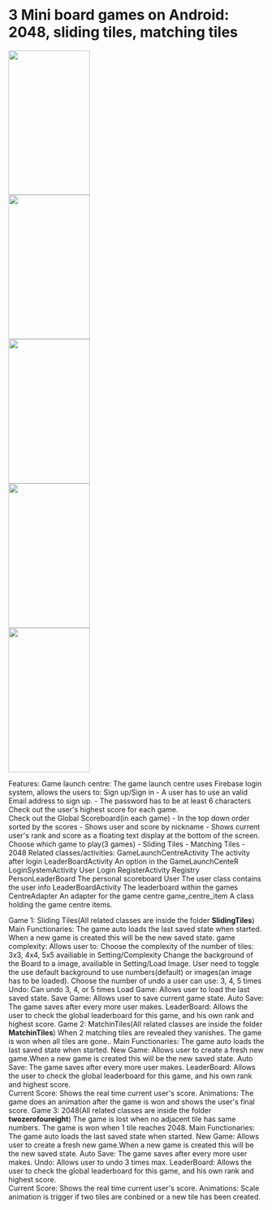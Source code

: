 <body>
    <h1>3 Mini board games on Android: 2048, sliding tiles, matching tiles</h1>
<div>
    <div class="inline-block">
    <img src="https://user-images.githubusercontent.com/32601310/75058454-04812480-54a9-11ea-8eca-f86e555097e0.png" height="284" width="160">
    </div>
    <div class="inline-block">
    <img src="https://user-images.githubusercontent.com/32601310/75058425-fc28e980-54a8-11ea-9730-bb5965432567.png" height="284" width="160">
    </div>
    <div class="inline-block">
    <img src="https://user-images.githubusercontent.com/32601310/75058437-00550700-54a9-11ea-9afd-e56242fd40b0.png" height="284" width="160">
    </div>
    <div class="inline-block">
    <img src="https://user-images.githubusercontent.com/32601310/75058442-00ed9d80-54a9-11ea-88fd-8876dc7f983e.png" height="284" width="160">
    </div>
    <div class="inline-block">
    <img src="https://user-images.githubusercontent.com/32601310/75058452-03e88e00-54a9-11ea-8a0a-3d6b2575c48b.png" height="284" width="160">
    </div>
</div>

Features:
    Game launch centre:
        The game launch centre uses Firebase login system, allows the users to:
            Sign up/Sign in
                - A user has to use an valid Email address to sign up.
                - The password has to be at least 6 characters
            Check out the user's highest score for each game.    
            Check out the Global Scoreboard(in each game)
                - In the top down order sorted by the scores 
                - Shows user and score by nickname
                - Shows current user's rank and score as a floating text display at the bottom of the screen.
            Choose which game to play(3 games)
                - Sliding Tiles
                - Matching Tiles
                - 2048
        Related classes/activities:
            GameLaunchCentreActivity    The activity after login
            LeaderBoardActivity         An option in the GameLaunchCenteR
            LoginSystemActivity         User Login
            RegisterActivity            Registry
            PersonLeaderBoard           The personal scoreboard
            User                        The user class contains the user info
            LeaderBoardActivity         The leaderboard within the games
            CentreAdapter               An adapter for the game centre
            game_centre_item            A class holding the game centre items.
            
   Game 1: Sliding Tiles(All related classes are inside the folder **SlidingTiles**)
        Main Functionaries:
            The game auto loads the last saved state when started.
            When a new game is created this will be the new saved state.
            game complexity:
                Allows user to:
                Choose the complexity of the number of tiles: 3x3, 4x4, 5x5 availiable in Setting/Complexity
                Change the background of the Board to a image, availiable in Setting/Load Image. User need to toggle the 
                    use default background to use numbers(default) or images(an image has to be loaded).
                Choose the number of undo a user can use: 3, 4, 5 times
            Undo: Can undo 3, 4, or 5 times
            Load Game: Allows user to load the last saved state.
            Save Game: Allows user to save current game state.
            Auto Save: The game saves after every more user makes.
            LeaderBoard: Allows the user to check the global leaderboard for this game, and his own rank and highest score. 
    Game 2: MatchinTiles(All related classes are inside the folder **MatchinTiles**)
    When 2 matching tiles are revealed they vanishes. The game is won when all tiles are gone..
         Main Functionaries:
            The game auto loads the last saved state when started.
            New Game: Allows user to create a fresh new game.When a new game is created this will be the new saved state.
            Auto Save: The game saves after every more user makes.
            LeaderBoard: Allows the user to check the global leaderboard for this game, and his own rank and highest score.                    
            Current Score: Shows the real time current user's score.
            Animations: The game does an animation after the game is won and shows the user's final score.
    Game 3: 2048(All related classes are inside the folder **twozerofoureight**)
    The game is lost when no adjacent tile has same numbers. The game is won when 1 tile reaches 2048.
         Main Functionaries:
            The game auto loads the last saved state when started.
            New Game: Allows user to create a fresh new game.When a new game is created this will be the new saved state.
            Auto Save: The game saves after every more user makes.
            Undo: Allows user to undo 3 times max.
            LeaderBoard: Allows the user to check the global leaderboard for this game, and his own rank and highest score.                    
            Current Score: Shows the real time current user's score.
            Animations: Scale animation is trigger if two tiles are conbined or a new tile has been created.
</body>
